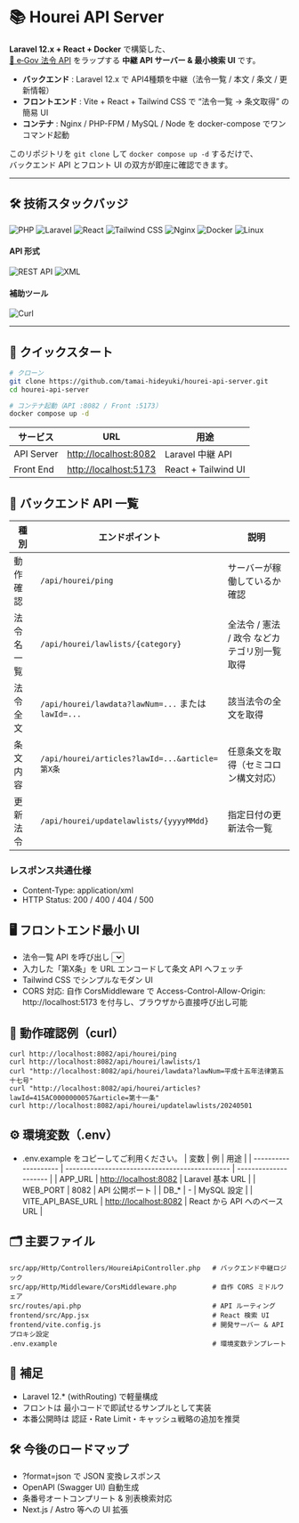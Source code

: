 # 📚 Hourei API Server

**Laravel 12.x + React + Docker** で構築した、  
[📘 e‑Gov 法令 API](https://elaws.e-gov.go.jp/) をラップする **中継 API サーバー & 最小検索 UI** です。

- **バックエンド** : Laravel 12.x で API4種類を中継（法令一覧 / 本文 / 条文 / 更新情報）
- **フロントエンド** : Vite + React + Tailwind CSS で “法令一覧 → 条文取得” の簡易 UI
- **コンテナ** : Nginx / PHP-FPM / MySQL / Node を docker-compose でワンコマンド起動

このリポジトリを `git clone` して `docker compose up -d` するだけで、  
バックエンド API とフロント UI の双方が即座に確認できます。

---

## 🛠 技術スタックバッジ

![PHP](https://img.shields.io/badge/PHP-777BB4?style=for-the-badge&logo=php&logoColor=white)
![Laravel](https://img.shields.io/badge/Laravel-FF2D20?style=for-the-badge&logo=laravel&logoColor=white)
![React](https://img.shields.io/badge/React-61DAFB?style=for-the-badge&logo=react&logoColor=black)
![Tailwind CSS](https://img.shields.io/badge/Tailwind_CSS-38B2AC?style=for-the-badge&logo=tailwindcss&logoColor=white)
![Nginx](https://img.shields.io/badge/Nginx-009639?style=for-the-badge&logo=nginx&logoColor=white)
![Docker](https://img.shields.io/badge/Docker-2496ED?style=for-the-badge&logo=docker&logoColor=white)
![Linux](https://img.shields.io/badge/Linux-FCC624?style=for-the-badge&logo=linux&logoColor=black)

#### API 形式

![REST API](https://img.shields.io/badge/REST%20API-6DB33F?style=for-the-badge&logo=api&logoColor=white)
![XML](https://img.shields.io/badge/XML-EB5E28?style=for-the-badge&logo=html5&logoColor=white)

#### 補助ツール

![Curl](https://img.shields.io/badge/cURL-005571?style=for-the-badge&logo=curl&logoColor=white)

---

## 🚀 クイックスタート

```bash
# クローン
git clone https://github.com/tamai-hideyuki/hourei-api-server.git
cd hourei-api-server

# コンテナ起動（API :8082 / Front :5173）
docker compose up -d

```
| サービス       | URL                                            | 用途                  |
| ---------- | ---------------------------------------------- | ------------------- |
| API Server | [http://localhost:8082](http://localhost:8082) | Laravel 中継 API      |
| Front End  | [http://localhost:5173](http://localhost:5173) | React + Tailwind UI |


## 🔗 バックエンド API 一覧
| 種別    | エンドポイント                                          | 説明                        |
| ----- | ------------------------------------------------ | ------------------------- |
| 動作確認  | `/api/hourei/ping`                               | サーバーが稼働しているか確認            |
| 法令名一覧 | `/api/hourei/lawlists/{category}`                | 全法令 / 憲法 / 政令 などカテゴリ別一覧取得 |
| 法令全文  | `/api/hourei/lawdata?lawNum=...` または `lawId=...` | 該当法令の全文を取得                |
| 条文内容  | `/api/hourei/articles?lawId=...&article=第X条`     | 任意条文を取得（セミコロン構文対応）        |
| 更新法令  | `/api/hourei/updatelawlists/{yyyyMMdd}`          | 指定日付の更新法令一覧               |

### レスポンス共通仕様
- Content-Type: application/xml
- HTTP Status: 200 / 400 / 404 / 500



## 🖥️ フロントエンド最小 UI
- 法令一覧 API を呼び出し <select> に動的表示
- 入力した「第X条」を URL エンコードして条文 API へフェッチ
- Tailwind CSS でシンプルなモダン UI
- CORS 対応: 自作 CorsMiddleware で Access-Control-Allow-Origin: http://localhost:5173 を付与し、ブラウザから直接呼び出し可能


## 🧪 動作確認例（curl）
```
curl http://localhost:8082/api/hourei/ping
curl http://localhost:8082/api/hourei/lawlists/1
curl "http://localhost:8082/api/hourei/lawdata?lawNum=平成十五年法律第五十七号"
curl "http://localhost:8082/api/hourei/articles?lawId=415AC0000000057&article=第十一条"
curl http://localhost:8082/api/hourei/updatelawlists/20240501

```
## ⚙️ 環境変数（.env）
- .env.example をコピーしてご利用ください。
  | 変数                   | 例                                              | 用途                    |
  | -------------------- | ---------------------------------------------- | --------------------- |
  | APP\_URL             | [http://localhost:8082](http://localhost:8082) | Laravel 基本 URL        |
  | WEB\_PORT            | 8082                                           | API 公開ポート             |
  | DB\_\*               | -                                              | MySQL 設定              |
  | VITE\_API\_BASE\_URL | [http://localhost:8082](http://localhost:8082) | React から API へのベースURL |


## 🗂 主要ファイル
```
src/app/Http/Controllers/HoureiApiController.php   # バックエンド中継ロジック
src/app/Http/Middleware/CorsMiddleware.php         # 自作 CORS ミドルウェア
src/routes/api.php                                 # API ルーティング
frontend/src/App.jsx                               # React 検索 UI
frontend/vite.config.js                            # 開発サーバー & API プロキシ設定
.env.example                                       # 環境変数テンプレート

```

## 📝 補足
- Laravel 12.* (withRouting) で軽量構成
- フロントは 最小コードで即試せるサンプルとして実装
- 本番公開時は 認証・Rate Limit・キャッシュ戦略の追加を推奨


## 🛠 今後のロードマップ
- ?format=json で JSON 変換レスポンス
- OpenAPI (Swagger UI) 自動生成
- 条番号オートコンプリート & 別表検索対応
- Next.js / Astro 等への UI 拡張

